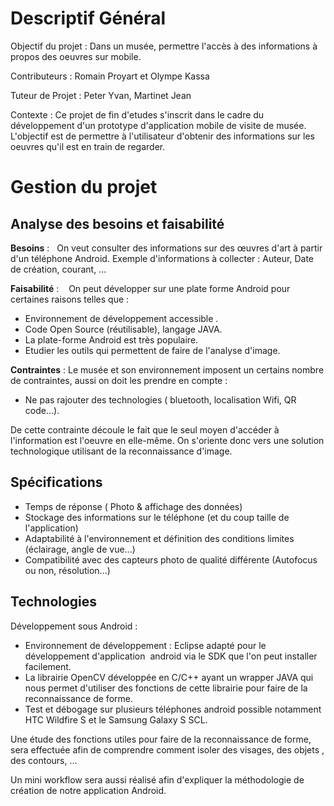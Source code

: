 # Descriptif Général #

Objectif du projet :  Dans un musée, permettre l'accès à des informations à propos des oeuvres sur mobile.

Contributeurs : Romain Proyart et Olympe Kassa

Tuteur de Projet :  Peter Yvan, Martinet Jean

Contexte :  Ce projet de fin d'etudes s'inscrit dans le cadre du développement d'un prototype d'application mobile de visite de musée. L'objectif est de permettre à l'utilisateur d'obtenir des informations sur les oeuvres qu'il est en train de regarder.

# Gestion du projet #

## Analyse des besoins et faisabilité ##

**Besoins** :   On veut consulter des informations sur des œuvres d'art à partir d'un téléphone Android.
Exemple d'informations à collecter : Auteur, Date de création, courant, ...

**Faisabilité** :    On peut développer sur une plate forme Android pour certaines raisons telles que :
  * Environnement de développement accessible .
  * Code Open Source (réutilisable), langage JAVA.
  * La plate-forme Android est très populaire.
  * Etudier les outils qui permettent de faire de l'analyse d'image.

**Contraintes** :
Le musée et son environnement imposent un certains nombre de contraintes, aussi on doit les prendre en compte :
  * Ne pas rajouter des technologies ( bluetooth, localisation Wifi, QR code...).


De cette contrainte découle le fait que le seul moyen d'accéder à l'information est l'oeuvre en elle-même. On s'oriente donc vers une solution technologique utilisant de la reconnaissance d'image.

## Spécifications ##

  * Temps de réponse ( Photo & affichage des données)
  * Stockage des informations sur le téléphone (et du coup taille de l'application)
  * Adaptabilité à l'environnement et définition des conditions limites (éclairage, angle de vue...)
  * Compatibilité avec des capteurs photo de qualité différente (Autofocus ou non, résolution...)






## Technologies ##

Développement sous Android :

  * Environnement de développement : Eclipse adapté pour le développement d'application  android via le SDK que l'on peut installer facilement.
  * La librairie OpenCV développée en C/C++ ayant un wrapper JAVA qui nous permet d'utiliser des fonctions de cette librairie pour faire de la reconnaissance de forme.
  * Test et débogage sur plusieurs téléphones android possible notamment HTC Wildfire S et le Samsung Galaxy S SCL.

Une étude des fonctions utiles pour faire de la reconnaissance de forme, sera effectuée afin de comprendre comment isoler des visages, des objets , des contours, …

Un mini workflow sera aussi réalisé afin d'expliquer la méthodologie de création de notre application Android.